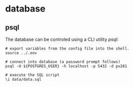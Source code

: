 # database

## psql

The database can be controled using a CLI utility *psql*:

    # export variables from the config file into the shell.
    source ../.env

    # connect into database (a password prompt follows)
    psql -U ${POSTGRES_USER} -h localhost -p 5432 -d pv281

    # execute the SQL script
    \i data/data.sql

